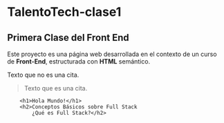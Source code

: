 # TalentoTech-clase1
## Primera Clase del Front End

Este proyecto es una página web desarrollada en el contexto de un curso de __Front-End__, estructurada con **HTML** semántico.

Texto que no es una cita.

> Texto que es una cita.

```
    <h1>Hola Mundo!</h1>
    <h2>Conceptos Básicos sobre Full Stack
        ¿Qué es Full Stack?</h2>
```
